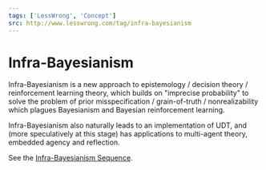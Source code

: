 ```yaml
---
tags: ['LessWrong', 'Concept']
src: http://www.lesswrong.com/tag/infra-bayesianism
---
```


# Infra-Bayesianism
Infra-Bayesianism is a new approach to epistemology / decision theory / reinforcement learning theory, which builds on "imprecise probability" to solve the problem of prior misspecification / grain-of-truth / nonrealizability which plagues Bayesianism and Bayesian reinforcement learning.

Infra-Bayesianism also naturally leads to an implementation of UDT, and (more speculatively at this stage) has applications to multi-agent theory, embedded agency and reflection.

See the [Infra-Bayesianism Sequence](https://www.lesswrong.com/posts/zB4f7QqKhBHa5b37a/introduction-to-the-infra-bayesianism-sequence).

